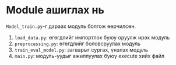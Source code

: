 # Module ашиглах нь

`Model_train.py`-г дараах модуль болгож өөрчилсөн.
1. `load_data.py`: өгөгдлийг импортлох буюу оруулж ирэх модуль
1. `preprocessing.py`: өгөгдлийг боловсруулах модуль
1. `train_eval_model.py`: загварыг сургах, үнэлэх модуль
1. `main.py`: модуль-уудыг ажиллуулах буюу execute хийх файл
